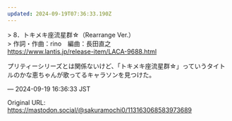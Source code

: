 ```yaml
---
updated: 2024-09-19T07:36:33.190Z
---
```


<p>&gt; 8．トキメキ座流星群☆（Rearrange Ver.）<br />&gt; 作詞・作曲：rino　編曲：長田直之<br /><a href="https://www.lantis.jp/release-item/LACA-9688.html" target="_blank" rel="nofollow noopener noreferrer" translate="no"><span class="invisible">https://www.</span><span class="ellipsis">lantis.jp/release-item/LACA-96</span><span class="invisible">88.html</span></a></p><p>プリティーシリーズとは関係ないけど、「トキメキ座流星群☆」っていうタイトルのかな恵ちゃんが歌ってるキャラソンを見つけた。</p>

&mdash; 2024-09-19 16:36:33 JST

Original URL: https://mastodon.social/@sakuramochi0/113163068583973689
